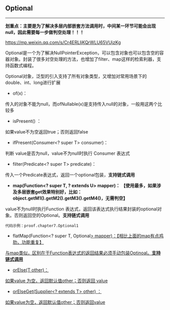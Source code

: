 ## Optional
---

**划重点：主要是为了解决多层内部嵌套方法调用时，中间某一环节可能会出现null，因此需要每一步做判空处理！！！**


https://mp.weixin.qq.com/s/Cr4ERLljKQrWLU65VUjzKg

Optional是一个为了解决NullPointerException，可以包含对象也可以包含空的容器对象。封装了很多对空处理的方法，也增加了filter、map这样的检索利器，支持函数式编程。


Optional对象，泛型的引入支持了所有对象类型，又增加对常用场景下的double、int、long进行扩展

* of(x)：

传入的对象不能为null，而ofNullable(x)是支持传入null的对象，一般用这两个比较多

* isPresent() ：

如果value不为空返回true；否则返回false

* ifPresent(Consumer<? super T> consumer)：

判断 value是否为null，value不为null时执行 Consumer 表达式

* filter(Predicate<? super T> predicate)：

传入一个Predicate表达式，返回一个optional包装，**支持链式调用**

* **map(Function<? super T, ? extends U> mapper)： 【使用最多，如果涉及多层嵌套get效果特别好，比如：object.getM1().getM2().getM3().getM4()，无需判空】**

value不为null时执行Function 表达式，返回该表达式执行结果封装的optional对象。否则返回空的Optional。**支持链式调用**

`代码示例：proof.chapter7.Optional1`



* flatMap(Function<? super T, Optional<U>> mapper)：【相比上面的map有点鸡肋，功能重复】

与map类似，区别在于Function表达式的返回结果必须手动包装Optinoal。**支持链式调用**

* orElse(T other)：

如果value 为空，返回默认值other；否则返回 value

* orElseGet(Supplier<? extends T> other) ：

如果value为空，返回默认值other；否则返回value
